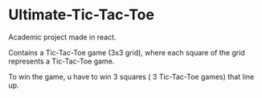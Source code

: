 # Ultimate-Tic-Tac-Toe

Academic project made in react.

Contains a Tic-Tac-Toe game (3x3 grid), where each square of the grid represents a Tic-Tac-Toe game.

To win the game, u have to win 3 squares ( 3 Tic-Tac-Toe games) that line up.


